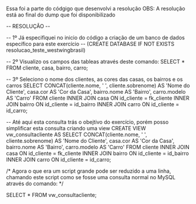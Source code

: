 Essa foi a parte do códgigo que desenvolvi a resolução
OBS: A resolução está ao final do dump que foi disponibilizado

-- RESOLUÇÂO --

-- 1º Já especifiquei no inicio do código a criação de um banco de dados específico para este exercício 
-- (CREATE DATABASE IF NOT EXISTS resolucao_teste_westwingbrasil)

-- 2º Visualizo os campos das tableas através deste comando:
SELECT * FROM cliente, casa, bairro, carro;


-- 3º Seleciono o nome dos clientes, as cores das casas, os bairros e os carros
SELECT	CONCAT(cliente.nome, ' ', cliente.sobrenome) AS 'Nome do Cliente',
		casa.cor AS 'Cor da Casa',
		bairro.nome AS 'Bairro',
		carro.modelo AS 'Carro' FROM cliente
INNER JOIN casa ON id_cliente = fk_cliente
INNER JOIN bairro ON id_cliente = id_bairro
INNER JOIN carro ON id_cliente = id_carro;


-- Até aqui esta consulta trás o obejtivo do exercício, porém posso simplificar esta consulta criando uma view
CREATE VIEW vw_consultacliente
AS
SELECT	CONCAT(cliente.nome, ' ', cliente.sobrenome) AS 'Nome do Cliente',
		casa.cor AS 'Cor da Casa',
		bairro.nome AS 'Bairro',
		carro.modelo AS 'Carro' FROM cliente
INNER JOIN casa ON id_cliente = fk_cliente
INNER JOIN bairro ON id_cliente = id_bairro
INNER JOIN carro ON id_cliente = id_carro;


/* Agora o que era um script grande pode ser reduzido a uma linha, 
chamando este script como se fosse uma consulta normal no MySQL através do comando: */

SELECT * FROM vw_consultacliente;
